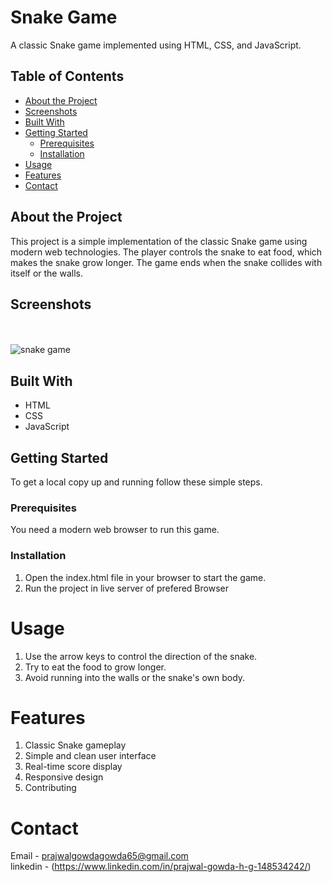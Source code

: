 # Snake Game

A classic Snake game implemented using HTML, CSS, and JavaScript.

## Table of Contents

- [About the Project](#about-the-project)
- [Screenshots](#screenshots)
- [Built With](#built-with)
- [Getting Started](#getting-started)
  - [Prerequisites](#prerequisites)
  - [Installation](#installation)
- [Usage](#usage)
- [Features](#features)
- [Contact](#contact)

## About the Project

This project is a simple implementation of the classic Snake game using modern web technologies. The player controls the snake to eat food, which makes the snake grow longer. The game ends when the snake collides with itself or the walls.

## Screenshots
<br><br>
![snake game](https://github.com/user-attachments/assets/22801726-c5df-4a8e-9aae-6ae66752371b)
<br>

## Built With

- HTML
- CSS
- JavaScript

## Getting Started

To get a local copy up and running follow these simple steps.

### Prerequisites

You need a modern web browser to run this game.

### Installation

1. Open the index.html file in your browser to start the game.
2. Run the project in live server of prefered Browser
   
# Usage
1. Use the arrow keys to control the direction of the snake.
2. Try to eat the food to grow longer.
3. Avoid running into the walls or the snake's own body.
# Features
1. Classic Snake gameplay
2. Simple and clean user interface
3. Real-time score display
4. Responsive design
5. Contributing

# Contact
Email - prajwalgowdagowda65@gmail.com <br>
linkedin - (https://www.linkedin.com/in/prajwal-gowda-h-g-148534242/)


